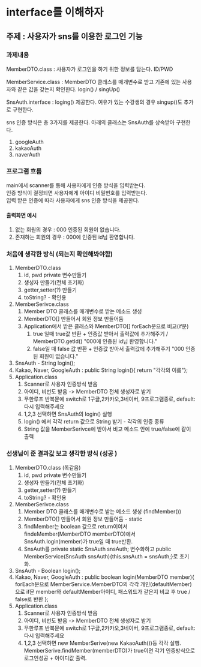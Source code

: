 # interface를 이해하자
## 주제 : 사용자가 sns를 이용한 로그인 기능
### 과제내용
MemberDTO.class : 사용자가 로그인을 하기 위한 정보를 담는다. ID/PWD

MemberService.class : MemberDTO 클래스를 매개변수로 받고 기존에 있는 사용자와
같은 값을 갖는지 확인한다. login() / singUp()

SnsAuth.interface : loging() 제공한다. 여유가 있는 수강생의 경우 singup()도 추가로 구현한다.

sns 인증 방식은 총 3가지를 제공한다.
아래의 클래스는 SnsAuth를 상속받아 구현한다.

1. googleAuth
2. kakaoAuth
3. naverAuth
### 프로그램 흐름
main에서 scanner를 통해 사용자에게 인증 방식을 입력받는다. <br>
인증 방식이 결정되면 사용자에게 아이디 비밀번호를 입력받는다. <br>
입력 받은 인증에 따라 사용자에게 sns 인증 방식을 제공한다.

#### 출력화면 예시
1. 없는 회원의 경우 : 000 인증된 회원이 없습니다.
2. 존재하는 회원의 경우 : 000에 인증된 id님 환영합니다.



### 처음에 생각한 방식 (되는지 확인해봐야함)
1. MemberDTO.class 
   1. id, pwd private 변수만들기
   2. 생성자 만들기(전체 초기화)
   3. getter,setter(?) 만들기
   4. toString? - 확인용
1. MemberSerivce.class 
   1. Member DTO 클래스를 매개변수로 받는 메소드 생성 
   2. MemberDTO[] 만들어서 회원 정보 만들어둠 
   3. Application에서 받은 클래스와 MemberDTO[] forEach문으로 비교(if문)
      1. true 일때 true값 반환 + 인증값 받아서 출력값에 추가해주기 / MemberDTO.getId() "000에 인증된 id님 환영합니다."
      2. false일 때 false 값 반환 + 인증값 받아서 출력값에 추가해주기 "000 인증된 회원이 없습니다."
1. SnsAuth - String login();
2. Kakao, Naver, GoogleAuth : public String login(){ return "각각의 이름"};
1. Application.class
   1. Scanner로 사용자 인증방식 받음
   2. 아이디, 비번도 받음 -> MemberDTO 전체 생성자로 받기
   2. 무한루프 반복문에 switch로 1구글,2카카오,3네이버, 9프로그램종료, default: 다시 입력해주세요
   3. 1,2,3 선택하면 SnsAuth의 login() 실행
   4. login() 에서 각각 return 값으로 String 받기 - 각각의 인증 종류
   5. String 값을 MemberSerivce에 받아서 비교 메소드 안에 true/false에 같이 출력
   

### 선생님이 준 결과값 보고 생각한 방식 (성공 )
1. MemberDTO.class (똑같음)
    1. id, pwd private 변수만들기
    2. 생성자 만들기(전체 초기화)
    3. getter,setter(?) 만들기
    4. toString? - 확인용
1. MemberSerivce.class
    1. Member DTO 클래스를 매개변수로 받는 메소드 생성 (findMember())
    2. MemberDTO[] 만들어서 회원 정보 만들어둠 - static 
    3. findMember는 boolean 값으로 return이여서 findeMember(MemberDTO memberDTO)에서 SnsAuth.login(member)가 true일 때 true반환.
    4. SnsAuth를 private static SnsAuth snsAuth; 변수화하고 public MemberService(SnsAuth snsAuth){this.snsAuth = snsAuth;}로 초기화. 
1. SnsAuth - Boolean login();
2. Kakao, Naver, GoogleAuth : public boolean login(MemberDTO member){ forEach문으로 MemberService.MemberDTO의 각각 개인(defaultMember)으로 if문 member와 defaultMember아이디, 패스워드가 같은지 비교 후 true / false로 반환 };
1. Application.class
    1. Scanner로 사용자 인증방식 받음
    2. 아이디, 비번도 받음 -> MemberDTO 전체 생성자로 받기
    2. 무한루프 반복문에 switch로 1구글,2카카오,3네이버, 9프로그램종료, default: 다시 입력해주세요
    3. 1,2,3 선택하면 new MemberSerive(new KakaoAuth())등 각각 실행. MemberSerive.findMember(memberDTO)가 true이면 각기 인증방식으로 로그인성공 + 아이디값 출력.